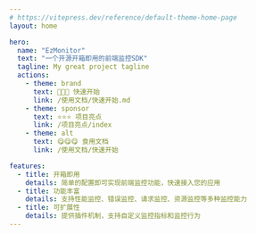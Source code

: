 ```yaml
---
# https://vitepress.dev/reference/default-theme-home-page
layout: home

hero:
  name: "EzMonitor"
  text: "一个开源开箱即用的前端监控SDK"
  tagline: My great project tagline
  actions:
    - theme: brand
      text: 🚀🚀🚀 快速开始
      link: /使用文档/快速开始.md
    - theme: sponsor
      text: ⭐⭐⭐ 项目亮点
      link: /项目亮点/index
    - theme: alt
      text: 😋😋😋 食用文档
      link: /使用文档/快速开始

features:
  - title: 开箱即用
    details: 简单的配置即可实现前端监控功能，快速接入您的应用
  - title: 功能丰富
    details: 支持性能监控、错误监控、请求监控、资源监控等多种监控能力
  - title: 可扩展性
    details: 提供插件机制，支持自定义监控指标和监控行为
---
```


